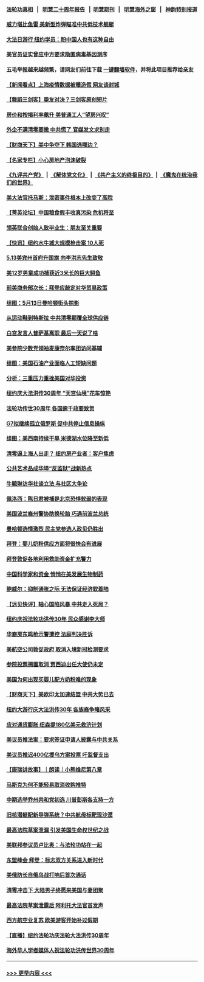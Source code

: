 #### [法轮功真相](https://github.com/gfw-breaker/truth/blob/master/README.md?t=0) &nbsp;&nbsp;|&nbsp;&nbsp; [明慧二十周年报告](https://github.com/gfw-breaker/mh-reports/blob/master/README.md?t=0) &nbsp;&nbsp;|&nbsp;&nbsp;[明慧期刊](https://github.com/gfw-breaker/mh-qikan) &nbsp;&nbsp;|&nbsp;&nbsp; [明慧海外之窗](https://github.com/gfw-breaker/mh-news/blob/master/README.md?t=0) &nbsp;&nbsp;|&nbsp;&nbsp; [神韵特别报道](https://github.com/gfw-breaker/mh-news/blob/master/shenyun.md?t=0)
#### [威力堪比鱼雷 美新型炸弹瞄准中共低技术舰艇](../pages/nsc412/n13730798.md?t=05151751) 
#### [大法日游行 纽约学员：盼中国人也有这种自由](../pages/nsc412/n13737147.md?t=05151751) 
#### [美官员证实曾应中方要求隐匿病毒基因测序](../pages/nsc412/n13737139.md?t=05151751) 
#### 五毛举报越来越频繁，请网友们前往下载 [一键翻墙软件](https://github.com/gfw-breaker/ssr-accounts)，并将此项目推荐给亲友
#### [【新闻看点】上海疫情数据被曝造假 网友谈封城](../pages/nsc412/n13737080.md?t=05151751) 
#### [【舞蹈三剑客】挚友对决？三剑客原创短片](../pages/nsc412/n13737104.md?t=05151751) 
#### [房价和按揭利率飙升 美普通工人“望房兴叹”](../pages/nsc412/n13737105.md?t=05151751) 
#### [外企不满清零要撤 中共慌了 官媒发文求别走](../pages/nsc412/n13737067.md?t=05151751) 
#### [【财商天下】美中争夺下 韩国选哪边？](../pages/nsc412/n13736981.md?t=05151751) 
#### [【名家专栏】小心房地产泡沫破裂](../pages/nsc412/n13736895.md?t=05151751) 
#### [《九评共产党》](https://github.com/begood0513/9ping.md/blob/master/README.md) &nbsp;|&nbsp; [《解体党文化》](../../../../jtdwh.md/blob/master/README.md)  &nbsp;|&nbsp; [《共产主义的终极目的》](../../../../gczydzjmd.md/blob/master/README.md) &nbsp;|&nbsp; [《魔鬼在统治我们的世界》](../../../../mgztzwmdsj.md/blob/master/README.md) 
#### [美大法官托马斯：泄密事件根本上改变了高院](../pages/nsc412/n13737085.md?t=05151751) 
#### [【菁英论坛】中国粮食假丰收真污染 危机将至](../pages/nsc412/n13736862.md?t=05151751) 
#### [领英联合创始人致毕业生：朋友至关重要](../pages/nsc412/n13736872.md?t=05151751) 
#### [【快讯】纽约水牛城大规模枪击案 10人死](../pages/nsc412/n13737084.md?t=05151751) 
#### [5.13美宾州首府升国旗 向李洪志先生致敬](../pages/nsc412/n13737058.md?t=05151751) 
#### [美12岁男童成功捕获近3米长的巨大鲟鱼](../pages/nsc412/n13736528.md?t=05151751) 
#### [前美商务部次长：拜登应敲定对华贸易政策](../pages/nsc412/n13736985.md?t=05151751) 
#### [组图：5月13日曼哈顿街头掠影](../pages/nsc412/n13737004.md?t=05151751) 
#### [从运动鞋到特斯拉 中共清零颠覆全球供应链](../pages/nsc412/n13736996.md?t=05151751) 
#### [白宫发言人普萨基离职 最后一天说了啥](../pages/nsc412/n13736969.md?t=05151751) 
#### [美参院少数党领袖麦康奈尔率团访问基辅](../pages/nsc412/n13736977.md?t=05151751) 
#### [组图：美国石油产业面临人工短缺问题](../pages/nsc412/n13736642.md?t=05151751) 
#### [分析：三重压力重挫美国对华投资](../pages/nsc412/n13731653.md?t=05151751) 
#### [纽约庆大法洪传30周年 “天宫仙境”花车惊艳](../pages/nsc412/n13736469.md?t=05151751) 
#### [法轮功传世30周年 各国逾千政要致贺](../pages/nsc412/n13735828.md?t=05151751) 
#### [G7拟继续孤立俄罗斯 促中共停止信息操纵](../pages/nsc412/n13736875.md?t=05151751) 
#### [组图：美西南持续干旱 米德湖水位降至新低](../pages/nsc412/n13734281.md?t=05151751) 
#### [清零逼上海人出走？ 纽约房产业者：客户焦虑](../pages/nsc412/n13736407.md?t=05151751) 
#### [公共艺术品成华埠“反监狱”战新热点](../pages/nsc412/n13736437.md?t=05151751) 
#### [牛毓琳访华社谈立法 与社区大争论](../pages/nsc412/n13736398.md?t=05151751) 
#### [佩洛西：陈日君被捕是北京恐惧软弱的表现](../pages/nsc412/n13736431.md?t=05151751) 
#### [美国波兰裔州警协助换轮胎 巧遇前波兰总统](../pages/nsc412/n13736352.md?t=05151751) 
#### [曼哈顿选情激烈 民主党参选人政见仍胜出](../pages/nsc412/n13736400.md?t=05151751) 
#### [拜登：婴儿奶粉供应方面将很快会有进展](../pages/nsc412/n13736346.md?t=05151751) 
#### [拜登敦促各地利用救助资金扩充警力](../pages/nsc412/n13736293.md?t=05151751) 
#### [中国科学家和资金 悄悄在美发展生物制药](../pages/nsc412/n13736311.md?t=05151751) 
#### [鲍威尔：抑制通胀之际 无法保证经济软着陆](../pages/nsc412/n13736217.md?t=05151751) 
#### [【远见快评】轴心国陷风暴 中共走入死局？](../pages/nsc412/n13736227.md?t=05151751) 
#### [纽约庆祝法轮功洪传30年 民众感谢李大师](../pages/nsc412/n13736244.md?t=05151751) 
#### [华裔房东鸣枪示警遭控 法庭判决胜诉](../pages/nsc412/n13736294.md?t=05151751) 
#### [美航空公司敦促政府 取消入境新冠检测要求](../pages/nsc412/n13736159.md?t=05151751) 
#### [参院投票搁置取消 贾西迪出任大使仍未定](../pages/nsc412/n13736251.md?t=05151751) 
#### [美国为何出现买婴儿配方奶粉难的现象](../pages/nsc412/n13735967.md?t=05151751) 
#### [【财商天下】美欧印太加速结盟 中共大势已去](../pages/nsc412/n13736239.md?t=05151751) 
#### [纽约大游行庆大法洪传30年 各族裔争睹风采](../pages/nsc412/n13736202.md?t=05151751) 
#### [应对通货膨胀 纽森提180亿美元救济计划](../pages/nsc412/n13736230.md?t=05151751) 
#### [美议员推法案：要求签证申请人披露与中共关系](../pages/nsc412/n13736223.md?t=05151751) 
#### [美议员推迟400亿援乌方案投票 吁监督支出](../pages/nsc412/n13736205.md?t=05151751) 
#### [【唐瑞讲故事】｜朗读｜小熊维尼第八章](../pages/nsc412/n13736212.md?t=05151751) 
#### [马斯克为何不能轻易取消收购推特](../pages/nsc412/n13736176.md?t=05151751) 
#### [中期选举乔州共和党初选 川普彭斯各支持一方](../pages/nsc412/n13736039.md?t=05151751) 
#### [旧核潜艇配新导弹系统？中共航母标靶现沙漠](../pages/nsc412/n13735969.md?t=05151751) 
#### [最高法院草案泄漏 引发美国生命权世纪之战](../pages/nsc412/n13733287.md?t=05151751) 
#### [美联邦参议员卢比奥：与法轮功站在一起](../pages/nsc412/n13735749.md?t=05151751) 
#### [东盟峰会 拜登：标志双方关系进入新时代](../pages/nsc412/n13735984.md?t=05151751) 
#### [美俄防长自俄乌战打响后首次通话](../pages/nsc412/n13735971.md?t=05151751) 
#### [清零冲击下 大陆男子终愿来美国与妻团聚](../pages/nsc412/n13735154.md?t=05151751) 
#### [最高法院草案泄露后 阿利托大法官首发声](../pages/nsc412/n13735429.md?t=05151751) 
#### [西方航空业复苏 欧美游客开始补过假期](../pages/nsc412/n13735890.md?t=05151751) 
#### [【直播】纽约法轮功庆法轮大法洪传30周年](../pages/nsc412/n13731491.md?t=05151751) 
#### [海外华人学者媒体人祝法轮功洪传世界30周年](../pages/nsc412/n13735835.md?t=05151751) 

----
#### [ >>> 更早内容 <<< ](../indexes/nsc412-earlier.md)
